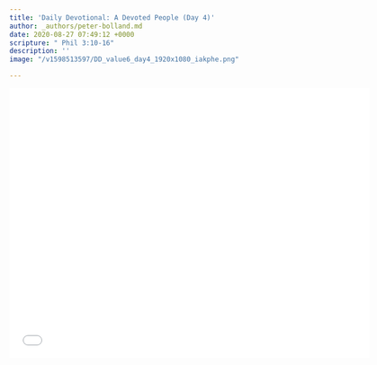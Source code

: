 ```yaml
---
title: 'Daily Devotional: A Devoted People (Day 4)'
author: _authors/peter-bolland.md
date: 2020-08-27 07:49:12 +0000
scripture: " Phil 3:10-16"
description: ''
image: "/v1598513597/DD_value6_day4_1920x1080_iakphe.png"

---
```

<iframe src="[https://player.vimeo.com/video/452119304](https://player.vimeo.com/video/452119304 "https://player.vimeo.com/video/452119304")" width="640" height="480" frameborder="0" allow="autoplay; fullscreen" allowfullscreen></iframe>